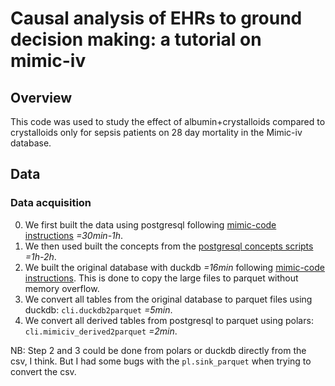 # Causal analysis of EHRs to ground decision making: a tutorial on mimic-iv 


## Overview

This code was used to study the effect of albumin+crystalloids compared to crystalloids only for sepsis patients on 28 day mortality in the Mimic-iv database. 

## Data

### Data acquisition

0. We first built the data using postgresql following [mimic-code instructions](https://github.com/MIT-LCP/mimic-code/tree/main/mimic-iv/buildmimic/postgres) *=30min-1h*.
1. We then used built the concepts from the [postgresql concepts scripts](https://github.com/MIT-LCP/mimic-code/tree/main/mimic-iv/concepts_postgres) *=1h-2h*.
2. We built the original database with duckdb *=16min* following [mimic-code instructions](https://github.com/MIT-LCP/mimic-code/tree/main/mimic-iv/buildmimic/duckdb). This is done to copy the large files to parquet without memory overflow.
3. We convert all tables from the original database to parquet files using duckdb: `cli.duckdb2parquet` *=5min*.
4. We convert all derived tables from postgresql to parquet using polars: `cli.mimiciv_derived2parquet` *=2min*.

NB: Step 2 and 3 could be done from polars or duckdb directly from the csv, I think. But I had some bugs with the `pl.sink_parquet` when trying to convert the csv.